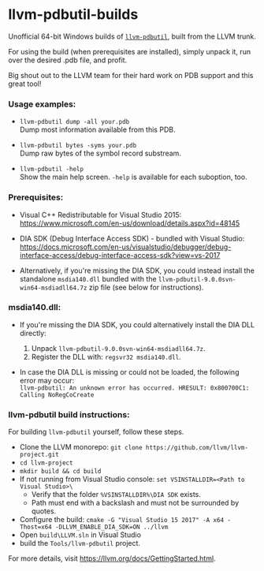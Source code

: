 # llvm-pdbutil-builds

Unofficial 64-bit Windows builds of [`llvm-pdbutil`](https://llvm.org/docs/CommandGuide/llvm-pdbutil.html), built from the LLVM trunk.

For using the build (when prerequisites are installed), simply unpack it, run over the desired .pdb file, and profit.  

Big shout out to the LLVM team for their hard work on PDB support and this great tool!

<h3>Usage examples:</h3>

-  `llvm-pdbutil dump -all your.pdb`  
   Dump most information available from this PDB.

-  `llvm-pdbutil bytes -syms your.pdb`  
   Dump raw bytes of the symbol record substream.

- `llvm-pdbutil -help`  
   Show the main help screen. `-help` is available for each suboption, too.

<h3>Prerequisites:</h3>

- Visual C++ Redistributable for Visual Studio 2015:  
  https://www.microsoft.com/en-us/download/details.aspx?id=48145

- DIA SDK (Debug Interface Access SDK) - bundled with Visual Studio:  
  https://docs.microsoft.com/en-us/visualstudio/debugger/debug-interface-access/debug-interface-access-sdk?view=vs-2017

- Alternatively, if you're missing the DIA SDK, you could instead install the standalone `msdia140.dll` bundled with the `llvm-pdbutil-9.0.0svn-win64-msdiadll64.7z` zip file (see below for instructions).

<h3>msdia140.dll:</h3>

- If you're missing the DIA SDK, you could alternatively install the DIA DLL directly:
  1. Unpack `llvm-pdbutil-9.0.0svn-win64-msdiadll64.7z`. 
  2. Register the DLL with: `regsvr32 msdia140.dll`.

- In case the DIA DLL is missing or could not be loaded, the following error may occur:  
  `llvm-pdbutil: An unknown error has occurred. HRESULT: 0x800700C1: Calling NoRegCoCreate`

<h3>llvm-pdbutil build instructions:</h3>

For building `llvm-pdbutil` yourself, follow these steps.

- Clone the LLVM monorepo: `git clone https://github.com/llvm/llvm-project.git`
- `cd llvm-project`
- `mkdir build && cd build`
- If not running from Visual Studio console: `set VSINSTALLDIR=<Path to Visual Studio>\`
   - Verify that the folder `%VSINSTALLDIR%\DIA SDK` exists.
   - Path must end with a backslash and must not be surrounded by quotes.
- Configure the build:
  `cmake -G "Visual Studio 15 2017" -A x64 -Thost=x64 -DLLVM_ENABLE_DIA_SDK=ON ../llvm`
- Open `build\LLVM.sln` in Visual Studio
- build the `Tools/llvm-pdbutil` project.

For more details, visit https://llvm.org/docs/GettingStarted.html.
